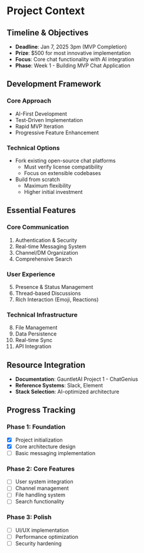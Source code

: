 # Project Context

## Timeline & Objectives
- **Deadline**: Jan 7, 2025 3pm (MVP Completion)
- **Prize**: $500 for most innovative implementation
- **Focus**: Core chat functionality with AI integration
- **Phase**: Week 1 - Building MVP Chat Application

## Development Framework
### Core Approach
- AI-First Development
- Test-Driven Implementation
- Rapid MVP Iteration
- Progressive Feature Enhancement

### Technical Options
- Fork existing open-source chat platforms
  - Must verify license compatibility
  - Focus on extensible codebases
- Build from scratch
  - Maximum flexibility
  - Higher initial investment

## Essential Features
### Core Communication
1. Authentication & Security
2. Real-time Messaging System
3. Channel/DM Organization
4. Comprehensive Search

### User Experience
5. Presence & Status Management
6. Thread-based Discussions
7. Rich Interaction (Emoji, Reactions)

### Technical Infrastructure
8. File Management
9. Data Persistence
10. Real-time Sync
11. API Integration

## Resource Integration
- **Documentation**: GauntletAI Project 1 - ChatGenius
- **Reference Systems**: Slack, Element
- **Stack Selection**: AI-optimized architecture

## Progress Tracking
### Phase 1: Foundation
- [x] Project initialization
- [x] Core architecture design
- [ ] Basic messaging implementation

### Phase 2: Core Features
- [ ] User system integration
- [ ] Channel management
- [ ] File handling system
- [ ] Search functionality

### Phase 3: Polish
- [ ] UI/UX implementation
- [ ] Performance optimization
- [ ] Security hardening 